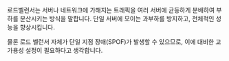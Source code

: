 로드벨런서는 서버나 네트워크에 가해지는 트래픽을 여러 서버에 균등하게 분배하여 부하를 분산시키는 방식을 말합니다. 
단일 서버에 모이는 과부하를 방지하고, 전체적인 성능을 향상시킵니다. 

물론 로드 벨런서 자체가 단일 지점 장애(SPOF)가 발생할 수 있으므로, 이에 대비한 고가용성 설정이 필요하다고 생각합니다.